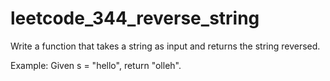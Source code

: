 # leetcode_344_reverse_string

Write a function that takes a string as input and returns the string reversed.

Example:
Given s = "hello", return "olleh".
